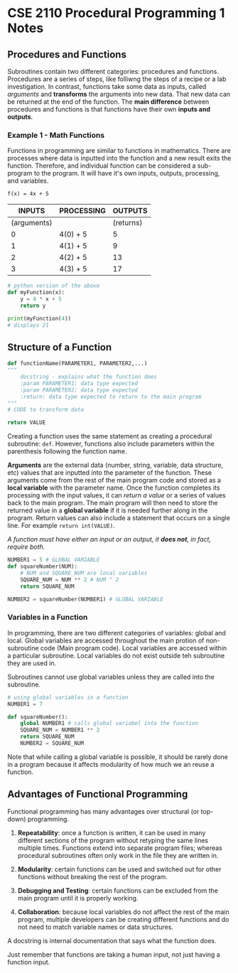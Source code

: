 # CSE 2110 Procedural Programming 1 Notes 

## Procedures and Functions
Subroutines contain two different categories: procedures and functions. Procedures are a series of steps, like folliwng the steps of a recipe or a lab investigation. In contrast, functions take some data as inputs, called _arguments_ and __transforms__ the arguments into new data. That new data can be returned at the end of the function. The **main difference** between procedures and functions is that functions have their own **inputs and outputs**. 

### Example 1 - Math Functions 

Functions in programming are similar to functions in mathematics. There are processes where data is inputted into the function and a new result exits the function. Therefore, and individual function can be considered a sub-program to the program. It will have it's own inputs, outputs, processing, and variables. 

```
f(x) = 4x + 5
```

| INPUTS | PROCESSING | OUTPUTS |
|---|---|---|
| (arguments) | | (returns) |
| 0 | 4(0) + 5 | 5 |
| 1 | 4(1) + 5 | 9 | 
| 2 | 4(2) + 5 | 13 |
| 3 | 4(3) + 5 | 17 | 

```python 
# python version of the above 
def myFunction(x): 
    y = 4 * x + 5 
    return y

print(myFunction(4))
# displays 21 
```

## Structure of a Function 
```python 
def functionName(PARAMETER1, PARAMETER2,...)
"""
    docstring - explains what the function does 
    :param PARAMETER1: data type expected
    :param PARAMETER2: data type expected 
    :return: data type expected to return to the main program
"""
# CODE to transform data 

return VALUE 
```

Creating a function uses the same statement as creating a procedural subroutine: ```def```. However, functions also include parameters within the parenthesis following the function name. 

**Arguments** are the external data (number, string, variable, data structure, etc) values that are inputted into the parameter of the function. These arguments come from the rest of the main program code and stored as a **local variable** with the parameter name. Once the function completes its processing with the input values, it can *return a value* or a series of values back to the main program. The main program will then need to store the returned value in a **global variable** if it is needed further along in the program. Return values can also include a statement that occurs on a single line. For example `return int(VALUE)`. 

*A function must have either an input or an output, it **does not**, in fact, require both.*

```python 
NUMBER1 = 5 # GLOBAL VARIABLE 
def squareNumber(NUM): 
    # NUM and SQUARE_NUM are local variables
    SQUARE_NUM = NUM ** 2 # NUM ^ 2
    return SQUARE_NUM

NUMBER2 = squareNumber(NUMBER1) # GLOBAL VARIABLE 
```

### Variables in a Function 

In programming, there are two different categories of variables: global and local. Global variables are accessed throughout the main protion of non-subroutine code (Main program code). Local variables are accessed within a particular subroutine. Local variables do not exist outside teh subroutine they are used in. 

Subroutines cannot use global variables unless they are called into the subroutine. 

```python 
# using global variables in a function 
NUMBER1 = 7 

def squareNumber(): 
    global NUMBER1 # calls global variabel into the function 
    SQUARE_NUM = NUMBER1 ** 2 
    return SQUARE_NUM
    NUMBER2 = SQUARE_NUM 
```

Note that while calling a global variable is possible, it should be rarely done in a program because it affects modularity of how much we an reuse a function. 

## Advantages of Functional Programming

Functional programming has many advantages over structural (or top-down) programming. 

1. **Repeatability**: once a function is written, it can be used in many different sections of the program without retyping the same lines multiple times. Functions extend into separate program files; whereas procedural subroutines often only work in the file they are written in. 

2. **Modularity**: certain functions can be used and switched out for other functions without breaking the rest of the program. 

3. **Debugging and Testing**: certain functions can be excluded from the main program until it is properly working. 

4. **Collaboration**: because local variables do not affect the rest of the main program, multiple developers can be creating different functions and do not need to match variable names or data structures. 

A docstring is internal documentation that says what the function does. 

Just remember that functions are taking a human input, not just having a function input. 